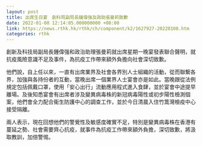 ```yaml
---
layout: post
title: 出席生日宴　創科局副局長鍾偉强及政助張曼莉致歉
date: 2022-01-08 12:14:05.000000000 +08:00
link: https://news.rthk.hk/rthk/ch/component/k2/1627927-20220108.htm
categories: rthk
---
```


創新及科技局副局長鍾偉强和政治助理張曼莉就出席星期一晚宴發表聯合聲明，就抗疫風險意識不足及事件，為抗疫工作帶來額外負擔向社會深切致歉。

他們說，自上任以來，一直有出席業界及社會各界別人士組織的活動，從而聯繋各界，加強與各持份者的互動，當晚出席一個業界人士宴會亦是如此。當晚跟從法例規定包括佩戴口罩，使用「安心出行」流動應用程式進入食肆，並於宴會中途提早離場。及後知悉宴會有出席者涉及變異病毒株的新冠病毒陽性或初步陽性檢測個案，他們會全力配合衞生防護中心的調查工作，並於今日清晨入住竹篙灣檢疫中心接受隔離。

兩人表示，現在回想他們的警覺性及敏感度確實不足，特別是變異病毒株在香港有蔓延之勢、社會需要齊心抗疫，就事件為抗疫工作帶來額外負擔，深切致歉，將汲取教訓，加倍警惕。
